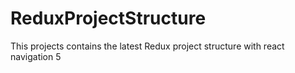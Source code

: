 # ReduxProjectStructure
This projects contains the latest Redux project structure with react navigation 5
